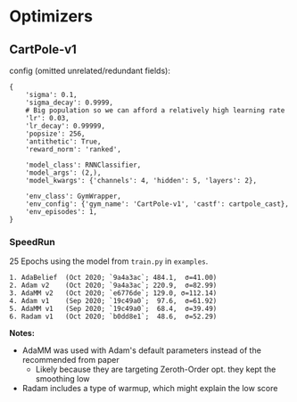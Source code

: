# Optimizers
## CartPole-v1
config (omitted unrelated/redundant fields):
```
{
    'sigma': 0.1,
    'sigma_decay': 0.9999,
    # Big population so we can afford a relatively high learning rate
    'lr': 0.03,
    'lr_decay': 0.99999,
    'popsize': 256,
    'antithetic': True,
    'reward_norm': 'ranked',

    'model_class': RNNClassifier,
    'model_args': (2,),
    'model_kwargs': {'channels': 4, 'hidden': 5, 'layers': 2},

    'env_class': GymWrapper,
    'env_config': {'gym_name': 'CartPole-v1', 'castf': cartpole_cast},
    'env_episodes': 1,
}
```

### SpeedRun
25 Epochs using the model from `train.py` in `examples`.
```
1. AdaBelief  (Oct 2020; `9a4a3ac`; 484.1,  σ=41.00)
2. Adam v2    (Oct 2020; `9a4a3ac`; 220.9,  σ=82.99)
3. AdaMM v2   (Oct 2020; `e6776de`; 129.0, σ=112.14)
4. Adam v1    (Sep 2020; `19c49a0`;  97.6,  σ=61.92)
5. AdaMM v1   (Sep 2020; `19c49a0`;  68.4,  σ=39.49)
6. Radam v1   (Oct 2020; `b0dd8e1`;  48.6,  σ=52.29)
```


**Notes:**
* AdaMM was used with Adam's default parameters instead of the recommended from paper
  * Likely because they are targeting Zeroth-Order opt. they kept the smoothing low
* Radam includes a type of warmup, which might explain the low score

